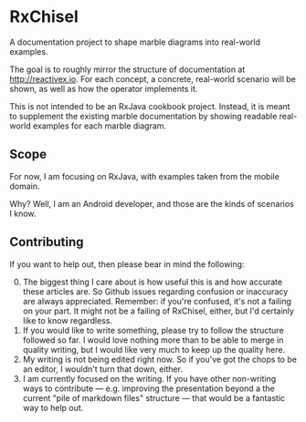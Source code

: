 # RxChisel
A documentation project to shape marble diagrams into real-world examples.

The goal is to roughly mirror the structure of documentation at http://reactivex.io.
For each concept, a concrete, real-world scenario will be shown, as well as how the operator implements it.

This is not intended to be an RxJava cookbook project. Instead, it is meant to supplement the existing marble documentation by showing readable real-world examples for each marble diagram.

## Scope

For now, I am focusing on RxJava, with examples taken from the mobile domain.

Why?
Well, I am an Android developer, and those are the kinds of scenarios I know.

## Contributing

If you want to help out, then please bear in mind the following:

0. The biggest thing I care about is how useful this is and how accurate these articles are. So Github issues regarding confusion or inaccuracy are always appreciated. Remember: if you're confused, it's not a failing on your part. It might not be a failing of RxChisel, either, but I'd certainly like to know regardless.
1. If you would like to write something, please try to follow the structure followed so far. I would love nothing more than to be able to merge in quality writing, but I would like very much to keep up the quality here.
2. My writing is not being edited right now. So if you've got the chops to be an editor, I wouldn't turn that down, either.
3. I am currently focused on the writing. If you have other non-writing ways to contribute — e.g. improving the presentation beyond a the current "pile of markdown files" structure — that would be a fantastic way to help out.
